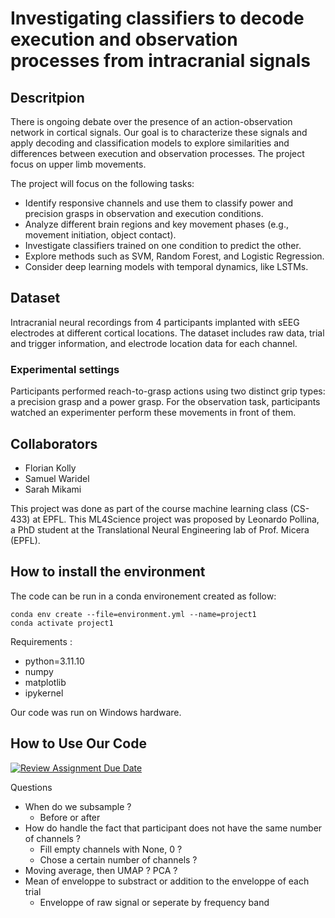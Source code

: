 
# Investigating classifiers to decode execution and observation processes from intracranial signals

## Descritpion

There is ongoing debate over the presence of an action-observation network in cortical signals. Our goal is to characterize these signals and apply decoding and classification models to explore similarities and differences between execution and observation processes. The project focus on upper limb movements.

The project will focus on the following tasks:
- Identify responsive channels and use them to classify power and precision grasps in observation and execution conditions.
- Analyze different brain regions and key movement phases (e.g., movement initiation, object contact).
- Investigate classifiers trained on one condition to predict the other.
- Explore methods such as SVM, Random Forest, and Logistic Regression.
- Consider deep learning models with temporal dynamics, like LSTMs.


## Dataset

Intracranial neural recordings from 4 participants implanted with sEEG electrodes at different cortical locations. The dataset includes raw data, trial and trigger information, and electrode location data for each channel.

### Experimental settings 

Participants performed reach-to-grasp actions using two distinct grip types: a precision grasp and a power grasp. For the observation task, participants watched an experimenter perform these movements in front of them. 

## Collaborators 

- Florian Kolly
- Samuel Waridel
- Sarah Mikami

This project was done as part of the course machine learning class (CS-433) at EPFL. This ML4Science project was proposed by Leonardo Pollina, a PhD student at the Translational Neural Engineering lab of Prof. Micera (EPFL). 


## How to install the environment 

The code can be run in a conda environement created as follow:

```
conda env create --file=environment.yml --name=project1
conda activate project1
```

Requirements :

- python=3.11.10
- numpy
- matplotlib
- ipykernel


Our code was run on Windows hardware. 



## How to Use Our Code 



























[![Review Assignment Due Date](https://classroom.github.com/assets/deadline-readme-button-22041afd0340ce965d47ae6ef1cefeee28c7c493a6346c4f15d667ab976d596c.svg)](https://classroom.github.com/a/UDdkOEMs)







Questions 
- When do we subsample ?
    - Before or after 
- How do handle the fact that participant does not have the same number of channels ?
    - Fill empty channels with None, 0 ?
    - Chose a certain number of channels ? 
- Moving average, then UMAP ? PCA ? 
- Mean of enveloppe to substract or addition to the enveloppe of each trial 
    - Enveloppe of raw signal or seperate by frequency band 


